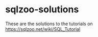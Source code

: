 # sqlzoo-solutions

These are the solutions to the tutorials on https://sqlzoo.net/wiki/SQL_Tutorial
